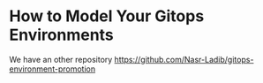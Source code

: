 # How to Model Your Gitops Environments

We have an other repository https://github.com/Nasr-Ladib/gitops-environment-promotion
